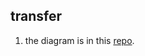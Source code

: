 ## transfer

1. the diagram is in this [repo](https://github.com/Alice52/spring-5.2.x/tree/master/diagram).
